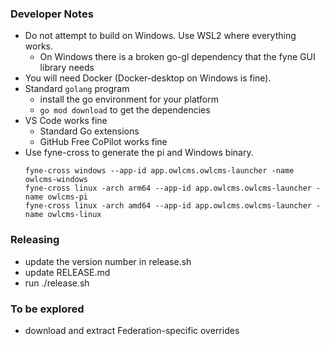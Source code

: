 ### Developer Notes
- Do not attempt to build on Windows.  Use WSL2 where everything works.
  - On Windows there is a broken go-gl dependency that the fyne GUI library needs
- You will need Docker (Docker-desktop on Windows is fine).
- Standard `golang` program
  - install the go environment for your platform
  - `go mod download` to get the dependencies
- VS Code works fine
  - Standard Go extensions
  - GitHub Free CoPilot works fine
- Use fyne-cross to generate the pi and Windows binary.
  ```
  fyne-cross windows --app-id app.owlcms.owlcms-launcher -name owlcms-windows
  fyne-cross linux -arch arm64 --app-id app.owlcms.owlcms-launcher -name owlcms-pi
  fyne-cross linux -arch amd64 --app-id app.owlcms.owlcms-launcher -name owlcms-linux
  ```
  
### Releasing
- update the version number in release.sh
- update RELEASE.md
- run ./release.sh

### To be explored
  -  download and extract Federation-specific overrides
